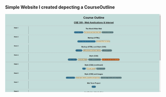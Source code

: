 **Simple  Website I created depecting a CourseOutline** <br>

![image alt](https://github.com/SM-Aqib-Hossain/Basic-courseoutline-webpage/blob/1237ad7075b6136f0c41397db92149c3f2b1c7a0/Screenshot%202024-09-18%20161621.jpg)
